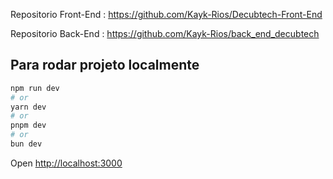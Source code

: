 Repositorio Front-End : https://github.com/Kayk-Rios/Decubtech-Front-End

Repositorio Back-End : https://github.com/Kayk-Rios/back_end_decubtech 
## Para rodar projeto localmente

```bash
npm run dev
# or
yarn dev
# or
pnpm dev
# or
bun dev
```

Open [http://localhost:3000](http://localhost:3000) 
